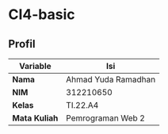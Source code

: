 # CI4-basic

## Profil
| Variable | Isi |
| -------- | --- |
| **Nama** | Ahmad Yuda Ramadhan |
| **NIM** | 312210650 |
| **Kelas** | TI.22.A4 |
| **Mata Kuliah** | Pemrograman Web 2 | 
